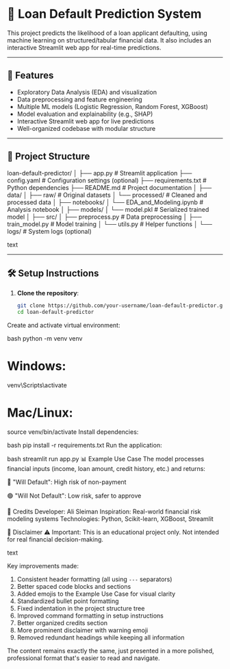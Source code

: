 # 🏦 Loan Default Prediction System

This project predicts the likelihood of a loan applicant defaulting, using machine learning on structured/tabular financial data. It also includes an interactive Streamlit web app for real-time predictions.

---

## 🚀 Features

- Exploratory Data Analysis (EDA) and visualization
- Data preprocessing and feature engineering
- Multiple ML models (Logistic Regression, Random Forest, XGBoost)
- Model evaluation and explainability (e.g., SHAP)
- Interactive Streamlit web app for live predictions
- Well-organized codebase with modular structure

---

## 📁 Project Structure
loan-default-predictor/
│
├── app.py # Streamlit application
├── config.yaml # Configuration settings (optional)
├── requirements.txt # Python dependencies
├── README.md # Project documentation
│
├── data/
│ ├── raw/ # Original datasets
│ └── processed/ # Cleaned and processed data
│
├── notebooks/
│ └── EDA_and_Modeling.ipynb # Analysis notebook
│
├── models/
│ └── model.pkl # Serialized trained model
│
├── src/
│ ├── preprocess.py # Data preprocessing
│ ├── train_model.py # Model training
│ └── utils.py # Helper functions
│
└── logs/ # System logs (optional)

text

---

## 🛠️ Setup Instructions

1. **Clone the repository**:
   ```bash
   git clone https://github.com/your-username/loan-default-predictor.git
   cd loan-default-predictor
Create and activate virtual environment:

bash
python -m venv venv
# Windows:
venv\Scripts\activate
# Mac/Linux:
source venv/bin/activate
Install dependencies:

bash
pip install -r requirements.txt
Run the application:

bash
streamlit run app.py
📊 Example Use Case
The model processes financial inputs (income, loan amount, credit history, etc.) and returns:

🔴 "Will Default": High risk of non-payment

🟢 "Will Not Default": Low risk, safer to approve

🤝 Credits
Developer: Ali Sleiman
Inspiration: Real-world financial risk modeling systems
Technologies: Python, Scikit-learn, XGBoost, Streamlit

📌 Disclaimer
⚠️ Important: This is an educational project only. Not intended for real financial decision-making.

text

Key improvements made:
1. Consistent header formatting (all using `---` separators)
2. Better spaced code blocks and sections
3. Added emojis to the Example Use Case for visual clarity
4. Standardized bullet point formatting
5. Fixed indentation in the project structure tree
6. Improved command formatting in setup instructions
7. Better organized credits section
8. More prominent disclaimer with warning emoji
9. Removed redundant headings while keeping all information

The content remains exactly the same, just presented in a more polished, professional format that's easier to read and navigate.